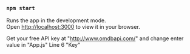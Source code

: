 ### `npm start`

Runs the app in the development mode.\
Open [http://localhost:3000](http://localhost:3000) to view it in your browser.

Get your free API key at "http://www.omdbapi.com/" and change enter value in "App.js" Line 6 "Key"
